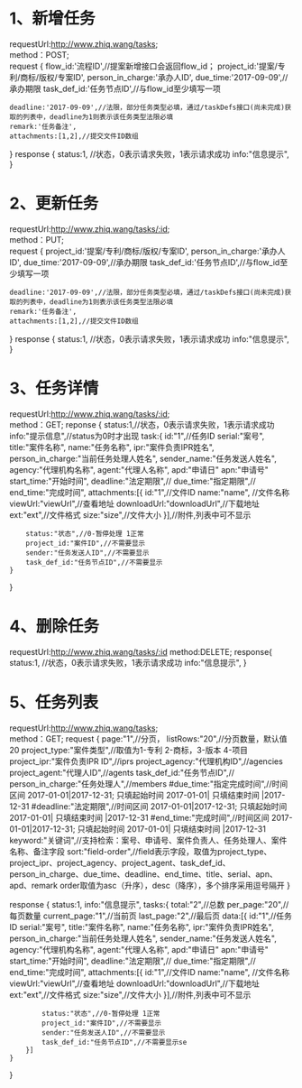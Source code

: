 # 1、新增任务
requestUrl:http://www.zhiq.wang/tasks;  
method：POST;  
request {
	flow_id:'流程ID',//提案新增接口会返回flow_id；
    project_id:'提案/专利/商标/版权/专案ID',
	person_in_charge:'承办人ID',
	due_time:'2017-09-09',//承办期限
	task_def_id:'任务节点ID',//与flow_id至少填写一项
	
	deadline:'2017-09-09',//法限，部分任务类型必填，通过/taskDefs接口(尚未完成)获取的列表中，deadline为1则表示该任务类型法限必填
	remark:'任务备注',
	attachments:[1,2],//提交文件ID数组
} 
response {
    status:1, //状态，0表示请求失败，1表示请求成功
    info:"信息提示",
}

# 2、更新任务
requestUrl:http://www.zhiq.wang/tasks/:id;  
method：PUT;  
request {
    project_id:'提案/专利/商标/版权/专案ID',
	person_in_charge:'承办人ID',
	due_time:'2017-09-09',//承办期限
	task_def_id:'任务节点ID',//与flow_id至少填写一项
	
	deadline:'2017-09-09',//法限，部分任务类型必填，通过/taskDefs接口(尚未完成)获取的列表中，deadline为1则表示该任务类型法限必填
	remark:'任务备注',
	attachments:[1,2],//提交文件ID数组
} 
response {
    status:1, //状态，0表示请求失败，1表示请求成功
    info:"信息提示",
} 

# 3、任务详情
requestUrl:http://www.zhiq.wang/tasks/:id;  
method：GET;
reponse {
    status:1,//状态，0表示请求失败，1表示请求成功
    info:"提示信息",//status为0时才出现
    task:{ 
        id:"1",//任务ID
		serial:"案号",
		title:"案件名称",
		name:"任务名称",
		ipr:"案件负责IPR姓名",
		person_in_charge:"当前任务处理人姓名",
		sender_name:"任务发送人姓名",
        agency:"代理机构名称",
		agent:"代理人名称",
		apd:"申请日"
		apn:"申请号"
		start_time:"开始时间",
        deadline:"法定期限",//
		due_time:"指定期限",//
		end_time:"完成时间",
        attachments:[{
            id:"1",//文件ID
            name:"name", //文件名称
            viewUrl:"viewUrl",//查看地址
            downloadUrl:"downloadUrl",//下载地址
            ext:"ext",//文件格式
            size:"size",//文件大小
        }],//附件,列表中可不显示
        
        status:"状态",//0-暂停处理 1正常
		project_id:"案件ID",//不需要显示
		sender:"任务发送人ID",//不需要显示
		task_def_id:"任务节点ID",//不需要显示
    }
}

# 4、删除任务
requestUrl:http://www.zhiq.wang/tasks/:id
method:DELETE;
response{
    status:1, //状态，0表示请求失败，1表示请求成功
    info:"信息提示",
}


# 5、任务列表
requestUrl:http://www.zhiq.wang/tasks;  
method：GET; 
request {
    page:"1",//分页，
    listRows:"20",//分页数量，默认值20
	project_type:"案件类型",//取值为1-专利 2-商标，3-版本 4-项目
	project_ipr:"案件负责IPR ID",//iprs
    project_agency:"代理机构ID",//agencies
	project_agent:"代理人ID",//agents
	task_def_id:"任务节点ID",//
	person_in_charge:"任务处理人",//members
	#due_time:"指定完成时间",//时间区间 2017-01-01|2017-12-31; 只填起始时间 2017-01-01| 只填结束时间 |2017-12-31
	#deadline:"法定期限",//时间区间 2017-01-01|2017-12-31; 只填起始时间 2017-01-01| 只填结束时间 |2017-12-31
	#end_time:"完成时间",//时间区间 2017-01-01|2017-12-31; 只填起始时间 2017-01-01| 只填结束时间 |2017-12-31
	keyword:"关键词",//支持检索：案号、申请号、案件负责人、任务处理人、案件名称、备注字段
	sort:"field-order",//field表示字段，取值为project_type、project_ipr、project_agency、project_agent、task_def_id、person_in_charge、due_time、deadline、end_time、title、serial、apn、apd、remark order取值为asc（升序），desc（降序），多个排序采用逗号隔开
}

response {
    status:1,
    info:"信息提示",
    tasks:{
        total:"2",//总数
        per_page:"20",//每页数量
        current_page:"1",//当前页
        last_page:"2",//最后页
        data:[{
            id:"1",//任务ID
			serial:"案号",
			title:"案件名称",
			name:"任务名称",
			ipr:"案件负责IPR姓名",
			person_in_charge:"当前任务处理人姓名",
			sender_name:"任务发送人姓名",
			agency:"代理机构名称",
			agent:"代理人名称",
			apd:"申请日"
			apn:"申请号"
			start_time:"开始时间",
			deadline:"法定期限",//
			due_time:"指定期限",//
			end_time:"完成时间",
			attachments:[{
				id:"1",//文件ID
				name:"name", //文件名称
				viewUrl:"viewUrl",//查看地址
				downloadUrl:"downloadUrl",//下载地址
				ext:"ext",//文件格式
				size:"size",//文件大小
			}],//附件,列表中可不显示
			
			status:"状态",//0-暂停处理 1正常
			project_id:"案件ID",//不需要显示
			sender:"任务发送人ID",//不需要显示
			task_def_id:"任务节点ID",//不需要显示se
        }]
    }
}
